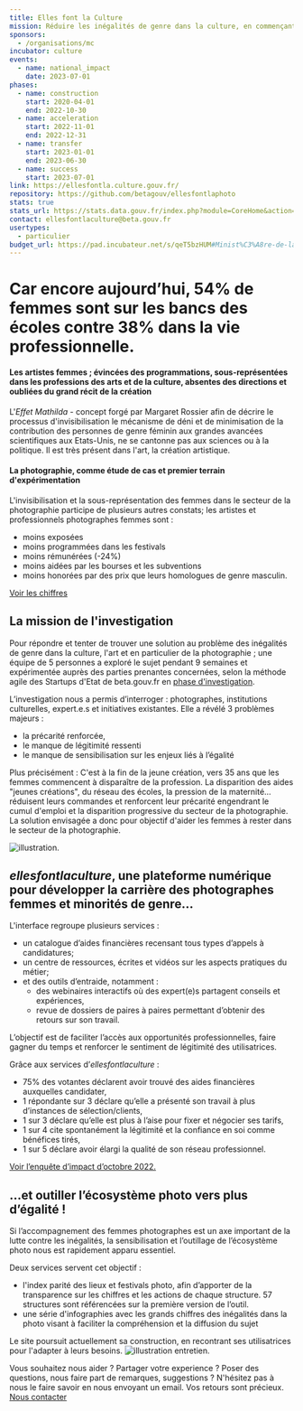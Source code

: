 ```yaml
---
title: Elles font la Culture
mission: Réduire les inégalités de genre dans la culture, en commençant par le secteur de la photographie. 
sponsors:
  - /organisations/mc
incubator: culture
events:
  - name: national_impact
    date: 2023-07-01
phases:
  - name: construction
    start: 2020-04-01
    end: 2022-10-30
  - name: acceleration
    start: 2022-11-01
    end: 2022-12-31
  - name: transfer
    start: 2023-01-01
    end: 2023-06-30
  - name: success
    start: 2023-07-01
link: https://ellesfontla.culture.gouv.fr/
repository: https://github.com/betagouv/ellesfontlaphoto
stats: true
stats_url: https://stats.data.gouv.fr/index.php?module=CoreHome&action=index&idSite=187&period=range&date=previous30&updated=1#?idSite=187&period=range&date=previous30&category=Dashboard_Dashboard&subcategory=1
contact: ellesfontlaculture@beta.gouv.fr
usertypes:
  - particulier
budget_url: https://pad.incubateur.net/s/qeT5bzHUM#Minist%C3%A8re-de-la-culture-atelier-num%C3%A9rique
---
```


# Car encore aujourd’hui, 54% de femmes sont sur les bancs des écoles contre 38% dans la vie professionnelle.

#### Les artistes femmes ; évincées des programmations, sous-représentées dans les professions des arts et de la culture, absentes des directions et oubliées du grand récit de la création

L'_Effet Mathilda_ - concept forgé par Margaret Rossier afin de décrire le processus d'invisibilisation le mécanisme de déni et de minimisation de la contribution des personnes de genre féminin aux grandes avancées scientifiques aux Etats-Unis, ne se cantonne pas aux sciences ou à la politique. Il est très présent dans l'art, la création artistique. 

#### La photographie, comme étude de cas et premier terrain d'expérimentation

L'invisibilisation et la sous-représentation des femmes dans le secteur de la photographie participe de plusieurs autres constats; les artistes et professionnels photographes femmes sont : 
- moins exposées
- moins programmées dans les festivals
- moins rémunérées (-24%)
- moins aidées par les bourses et les subventions
- moins honorées par des prix
que leurs homologues de genre masculin.

[Voir les chiffres](https://ellesfontlaculture.beta.gouv.fr/infographie)


## La mission de l'investigation

Pour répondre et tenter de trouver une solution au problème des inégalités de genre dans la culture, l'art et en particulier de la photographie ; une équipe de 5 personnes a exploré le sujet pendant 9 semaines et expérimentée auprès des parties prenantes concernées, selon la méthode agile des Startups d'Etat de beta.gouv.fr en [phase d'investigation](https://beta.gouv.fr/approche/investigation).

L’investigation nous a permis d’interroger : photographes, institutions culturelles, expert.e.s et initiatives existantes. Elle a révélé 3 problèmes majeurs : 
- la précarité renforcée, 
- le manque de légitimité ressenti
- le manque de sensibilisation sur les enjeux liés à l’égalité

Plus précisément :
C'est à la fin de la jeune création, vers 35 ans que les femmes commencent à disparaître de la profession. La disparition des aides "jeunes créations", du réseau des écoles, la pression de la maternité... réduisent leurs commandes et renforcent leur précarité engendrant le cumul d'emploi et la disparition progressive du secteur de la photographie. La solution envisagée a donc pour objectif d'aider les femmes à rester dans le secteur de la photographie.

![illustration](https://user-images.githubusercontent.com/36261410/144897717-4f6ee22d-646b-4231-babb-497ef9fb3116.png).

## _ellesfontlaculture_, une plateforme numérique pour développer la carrière des photographes femmes et minorités de genre…

L'interface regroupe plusieurs services : 
- un catalogue d’aides financières recensant tous types d’appels à candidatures;
- un centre de ressources, écrites et vidéos sur les aspects pratiques du métier;
- et des outils d’entraide, notamment :
    - des webinaires interactifs où des expert(e)s partagent conseils et expériences,
    - revue de dossiers de paires à paires permettant d’obtenir des retours sur son travail.

L’objectif est de faciliter l’accès aux opportunités professionnelles, faire gagner du temps et renforcer le sentiment de légitimité des utilisatrices.

Grâce aux services d’_ellesfontlaculture_ : 
- 75% des votantes déclarent avoir trouvé des aides financières auxquelles candidater,
- 1 répondante sur 3 déclare qu’elle a présenté son travail à plus d’instances de sélection/clients,
- 1 sur 3 déclare qu’elle est plus à l’aise pour fixer et négocier ses tarifs,
- 1 sur 4 cite spontanément la légitimité et la confiance en soi comme bénéfices tirés,
- 1 sur 5 déclare avoir élargi la qualité de son réseau professionnel.

[Voir l’enquête d’impact d’octobre 2022.](https://startupdetat.typeform.com/report/Qq0QMO56/xeCFzqfI8JOXZ5SA)

## …et outiller l’écosystème photo vers plus d’égalité ! 

Si l’accompagnement des femmes photographes est un axe important de la lutte contre les inégalités, la sensibilisation et l’outillage de l’écosystème photo nous est rapidement apparu essentiel. 

Deux services servent cet objectif :
- l'index parité des lieux et festivals photo, afin d’apporter de la transparence sur les chiffres et les actions de chaque structure. 57 structures sont référencées sur la première version de l’outil.
- une série d'infographies avec les grands chiffres des inégalités dans la photo visant à faciliter la compréhension et la diffusion du sujet

Le site poursuit actuellement sa construction, en recontrant ses utilisatrices pour l'adapter à leurs besoins. 
![illustration entretien](https://user-images.githubusercontent.com/36261410/144896616-274c3941-65fb-48df-bc8e-282a66686ac1.png).

Vous souhaitez nous aider ? Partager votre experience ? Poser des questions, nous faire part de remarques, suggestions ? 
N'hésitez pas à nous le faire savoir en nous envoyant un email. Vos retours sont précieux.
[Nous contacter](mailto:ellesfontlaculture@beta.gouv.fr)




